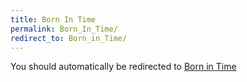 ```yaml
---
title: Born In Time
permalink: Born_In_Time/
redirect_to: Born_in_Time/
---
```


You should automatically be redirected to [Born in Time](Born_in_Time/)
